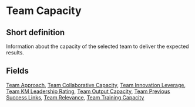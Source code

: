 # Team Capacity
## Short definition
Information about the capacity of the selected team to deliver the expected results.
## Fields
[Team Approach](../Object-Fields/Team%20Capacity/Team%20Approach.md),
[Team Collaborative Capacity](../Object-Fields/Team%20Capacity/Team%20Collaborative%20Capacity.md),
[Team Innovation Leverage](../Object-Fields/Team%20Capacity/Team%20Innovation%20Leverage.md),
[Team KM Leadership Rating](../Object-Fields/Team%20Capacity/Team%20KM%20Leadership%20Rating.md),
[Team Output Capacity](../Object-Fields/Team%20Capacity/Team%20Output%20Capacity.md),
[Team Previous Success Links](../Object-Fields/Team%20Capacity/Team%20Previous%20Success%20Links.md),
[Team Relevance](../Object-Fields/Team%20Capacity/Team%20Relevance.md),
[Team Training Capacity](../Object-Fields/Team%20Capacity/Team%20Training%20Capacity.md)
